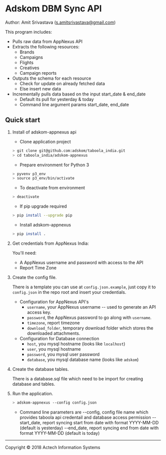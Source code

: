 # Adskom DBM Sync API

Author: Amit Srivastava (s.amitsrivastava@gmail.com)

This program includes:
- Pulls raw data from AppNexus API
- Extracts the following resources:
  - Brands
  - Campaigns
  - Flights
  - Creatives
  - Campaign reports
- Outputs the schema for each resource
  - Check for update on already fetched data
  - Else insert new data
- Incrementally pulls data based on the input start_date & end_date
  - Default its pull for yesterday & today
  - Command line argument params start_date, end_date


## Quick start

1. Install of adskom-appnexus api
	
	- Clone application project
    ```bash
    > git clone git@github.com:adskom/taboola_india.git
    > cd taboola_india/adskom-appnexus

    ```
	
	- Prepare environment for Python 3
	```bash
	> pyvenv p3_env
	> source p3_env/bin/activate
	```
	
	- To deactivate from environment
	```bash
	> deactivate
	```
	
	- If pip upgrade required
	```bash
	> pip install --upgrade pip
	```

	- Install adskom-appnexus
    ```bash
    > pip install .
    ```
	

2. Get credentials from AppNexus India:

    You'll need:
	- A AppNexus username and password with access to the API
    - Report Time Zone


3. Create the config file.

    There is a template you can use at `config.json.example`, just copy it to `config.json`
    in the repo root and insert your credentials.
	
	- Configuration for AppNexus API's
		- `username`, your AppNexus username -- used to generate an API access key.
	    - `password`, the AppNexus password to go along with `username`.
	    - `timezone`, report timezone
	    - `download_folder`, temporary download folder which stores the downloaded attachments.
    - Configuration for Database connection
    	- `host`, you mysql hostname (looks like `localhost`)
    	- `user`, you mysql hostname 
    	- `password`, you mysql user password 
    	- `database`, you mysql database name (looks like `adskom`)
    

4. Create the database tables.

	There is a database.sql file which need to be import for creating database and tables.
	


5. Run the application.

   ```bash
   > adskom-appnexus --config config.json
   ```
   
   - Command line parameters are
   		--config, config file name which provides taboola api credentail and database access permission
   		--start_date, report syncing start from date with format YYYY-MM-DD (default is yesterday)
   		--end_date, report syncing end from date with format YYYY-MM-DD (default is today)

---

Copyright &copy; 2018 Actech Information Systems
